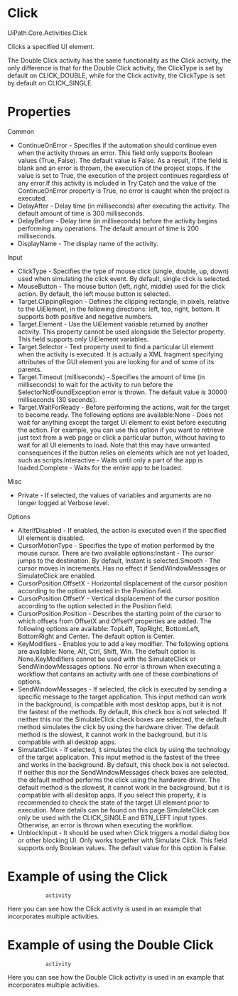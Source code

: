 ﻿# Click

UiPath.Core.Activities.Click

Clicks a specified UI element.

The Double
                    Click activity has the same functionality as the Click activity, the
                only difference is that for the Double Click activity, the ClickType
                is set by default on CLICK_DOUBLE, while for the Click activity, the
                    ClickType is set by default on CLICK_SINGLE.

# Properties

Common

* ContinueOnError - Specifies if the automation should continue even when the activity throws an error. This field only supports Boolean values (True, False). The default value is False. As a result, if the field is blank and an error is thrown, the execution of the project stops. If the value is set to True, the execution of the project continues regardless of any error.If this activity is included in Try Catch and the value of the ContinueOnError property is True, no error is caught when the project is executed.
* DelayAfter - Delay time (in milliseconds) after executing the activity. The default amount of time is 300 milliseconds.
* DelayBefore - Delay time (in milliseconds) before the activity begins performing any operations. The default amount of time is 200 milliseconds.
* DisplayName - The display name of the activity.

Input

* ClickType - Specifies the type of mouse click (single, double, up, down) used when simulating the click event. By default, single click is selected.
* MouseButton - The mouse button (left, right, middle) used for the click action. By default, the left mouse button is selected.
* Target.ClippingRegion - Defines the clipping rectangle, in pixels, relative to the UiElement, in the following directions: left, top, right, bottom. It supports both positive and negative numbers.
* Target.Element - Use the UiElement variable returned by another activity. This property cannot be used alongside the Selector property. This field supports only UiElement variables.
* Target.Selector - Text property used to find a particular UI element when the activity is executed. It is actually a XML fragment specifying attributes of the GUI element you are looking for and of some of its parents.
* Target.Timeout (milliseconds) - Specifies the amount of time (in milliseconds) to wait for the activity to run before the SelectorNotFoundException error is thrown. The default value is 30000 milliseconds (30 seconds).
* Target.WaitForReady - Before performing the actions, wait for the target to become ready. The following options are available:None - Does not wait for anything except the target UI element to exist before executing the action. For example, you can use this option if you want to retrieve just text from a web page or click a particular button, without having to wait for all UI elements to load. Note that this may have unwanted consequences if the button relies on elements which are not yet loaded, such as scripts.Interactive - Waits until only a part of the app is loaded.Complete - Waits for the entire app to be loaded.

Misc

* Private - If selected, the values of variables and arguments are no longer logged at Verbose level.

Options

* AlterIfDisabled - If enabled, the action is executed even if the specified UI element is disabled.
* CursorMotionType - Specifies the type of motion performed by the mouse cursor. There are two available options:Instant - The cursor jumps to the destination. By default, Instant is selected.Smooth - The cursor moves in increments. Has no effect if SendWindowMessages or SimulateClick are enabled.
* CursorPosition.OffsetX - Horizontal displacement of the cursor position according to the option selected in the Position field.
* CursorPosition.OffsetY - Vertical displacement of the cursor position according to the option selected in the Position field.
* CursorPosition.Position - Describes the starting point of the cursor to which offsets from OffsetX and OffsetY properties are added. The following options are available: TopLeft, TopRight, BottomLeft, BottomRight and Center. The default option is Center.
* KeyModifiers - Enables you to add a key modifier. The following options are available: None, Alt, Ctrl, Shift, Win. The default option is None.KeyModifiers cannot be used with the SimulateClick or SendWindowMessages options. No error is thrown when executing a workflow that contains an activity with one of these combinations of options.
* SendWindowMessages - If selected, the click is executed by sending a specific message to the target application. This input method can work in the background, is compatible with most desktop apps, but it is not the fastest of the methods. By default, this check box is not selected. If neither this nor the SimulateClick check boxes are selected, the default method simulates the click by using the hardware driver. The default method is the slowest, it cannot work in the background, but it is compatible with all desktop apps.
* SimulateClick - If selected, it simulates the click by using the technology of the target application. This input method is the fastest of the three and works in the background. By default, this check box is not selected. If neither this nor the SendWindowMessages check boxes are selected, the default method performs the click using the hardware driver. The default method is the slowest, it cannot work in the background, but it is compatible with all desktop apps. If you select this property, it is recommended to check the state of the target UI element prior to execution. More details can be found on this page.SimulateClick can only be used with the CLICK_SINGLE and BTN_LEFT input types. Otherwise, an error is thrown when executing the workflow.
* UnblockInput - It should be used when Click triggers a modal dialog box or other blocking UI. Only works together with Simulate Click. This field supports only Boolean values. The default value for this option is False.

# Example of using the Click
                activity

Here you can see how
                the Click activity is used in an example that incorporates multiple
                activities.

# Example of using the Double Click
                activity

Here you can see how
                the Double Click activity is used in an example that incorporates multiple
                activities.
